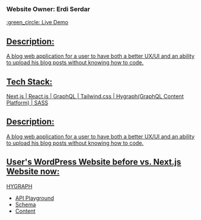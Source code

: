 <h3> Website Owner: Erdi Serdar </h3>
<a href="https://blog-web-app-erdiserdar.vercel.app/"> :green_circle:	 Live Demo
<h2> Description: </h2>
<p> A blog web application for a user to have both a better UX/UI and an ability to upload his blog posts without knowing how to code.  <p>
<h2> Tech Stack: </h2> 
  <p> Next.js  |  React.js  |  GraphQL  |  Tailwind.css  |  Hygraph(GraphQL Content Platform)  |  SASS </p>


<h2> Description: </h2>
<p> A blog web application for a user to have both a better UX/UI and an ability to upload his blog posts without knowing how to code.  <p>
<h2> User's WordPress Website before vs. Next.js Website now: </h2>

HYGRAPH
- API Playground
- Schema
- Content 
